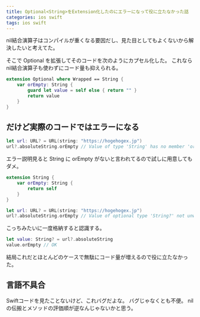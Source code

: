 ```yaml
---
title: Optional<String>をExtension化したのにエラーになって役に立たなかった話
categories: ios swift
tags: ios swift
---
```


nil結合演算子はコンパイルが重くなる要因だし、見た目としてもよくないから解決したいと考えてた。

そこで Optional を拡張してそのコードを次のようにカプセル化した。
これなら nil結合演算子も使わずにコード量も抑えられる。

```swift
extension Optional where Wrapped == String {
    var orEmpty: String {
        guard let value = self else { return "" }
        return value
    }
}
```

## だけど実際のコードではエラーになる

```swift
let url: URL? = URL(string: "https://hogehogex.jp")
url?.absoluteString.orEmpty // Value of type 'String' has no member 'orEmpty'
```

エラー説明見ると String に orEmpty がないと言われてるので試しに用意してもダメ。
```swift
extension String {
    var orEmpty: String {
        return self
    }
}

let url: URL? = URL(string: "https://hogehogex.jp")
url?.absoluteString.orEmpty // Value of optional type 'String?' not unwrapped; did you mean to use '!' or '?'?
```

こっちみたいに一度格納すると認識する。
```swift
let value: String? = url?.absoluteString
value.orEmpty // OK
```

結局これだとほとんどのケースで無駄にコード量が増えるので役に立たなかった。

## 言語不具合
Swiftコードを見たことないけど、これバグだよな。
バグじゃなくとも不便。
nilの伝搬とメソッドの評価順が逆なんじゃないかと思う。
